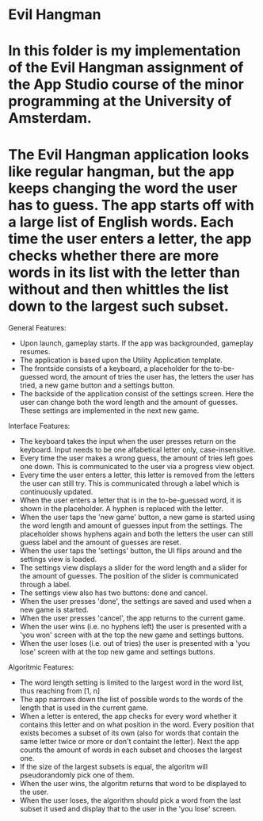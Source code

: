 Evil Hangman
===========
In this folder is my implementation of the Evil Hangman assignment of the App Studio  course of the minor programming at the University of Amsterdam.
===========
The Evil Hangman application looks like regular hangman, but the app keeps changing the word the user has to guess. The app starts off with a large list of English words. Each time the user enters a letter, the app checks whether there are more words in its list with the letter than without and then whittles the list down to the largest such subset.
===========
General Features:
- Upon launch, gameplay starts. If the app was backgrounded, gameplay resumes.
- The application is based upon the Utility Application template.
- The frontside consists of a keyboard, a placeholder for the to-be-guessed word, the amount of tries the user has, the letters the user has tried, a new game button and a settings button.
- The backside of the application consist of the settings screen. Here the user can change both the word length and the amount of guesses. These settings are implemented in the next new game.

Interface Features:
- The keyboard takes the input when the user presses return on the keyboard. Input needs to be one alfabetical letter only, case-insensitive.
- Every time the user makes a wrong guess, the amount of tries left goes one down. This is communicated to the user via a progress view object.
- Every time the user enters a letter, this letter is removed from the letters the user can still try. This is communicated through a label which is continuously updated.
- When the user enters a letter that is in the to-be-guessed word, it is shown in the placeholder. A hyphen is replaced with the letter.
- When the user taps the 'new game' button, a new game is started using the word length and amount of guesses input from the settings. The placeholder shows hyphens again and both the letters the user can still guess label and the amount of guesses are reset.
- When the user taps the 'settings' button, the UI flips around and the settings view is loaded.
- The settings view displays a slider for the word length and a slider for the amount of guesses. The position of the slider is communicated through a label.
- The settings view also has two buttons: done and cancel.
- When the user presses 'done', the settings are saved and used when a new game is started.
- When the user presses 'cancel', the app returns to the current game.
- When the user wins (i.e. no hyphens left) the user is presented with a 'you won' screen with at the top the new game and settings buttons.
- When the user loses (i.e. out of tries) the user is presented with a 'you lose' screen with at the top new game and settings buttons.

Algoritmic Features:
- The word length setting is limited to the largest word in the word list, thus reaching from [1, n]
- The app narrows down the list of possible words to the words of the length that is used in the current game.
- When a letter is entered, the app checks for every word whether it contains this letter and on what position in the word. Every position that exists becomes a subset of its own (also for words that contain the same letter twice or more or don't containt the letter). Next the app counts the amount of words in each subset and chooses the largest one.
- If the size of the largest subsets is equal, the algoritm will pseudorandomly pick one of them. 
- When the user wins, the algoritm returns that word to be displayed to the user.
- When the user loses, the algorithm should pick a word from the last subset it used and display that to the user in the 'you lose' screen. 





